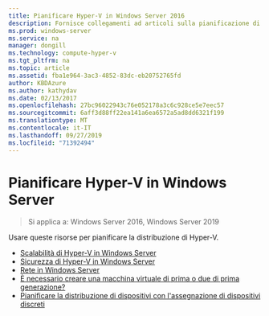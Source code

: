 ```yaml
---
title: Pianificare Hyper-V in Windows Server 2016
description: Fornisce collegamenti ad articoli sulla pianificazione di considerazioni per Hyper-V
ms.prod: windows-server
ms.service: na
manager: dongill
ms.technology: compute-hyper-v
ms.tgt_pltfrm: na
ms.topic: article
ms.assetid: fba1e964-3ac3-4852-83dc-eb20752765fd
author: KBDAzure
ms.author: kathydav
ms.date: 02/13/2017
ms.openlocfilehash: 27bc96022943c76e052178a3c6c928ce5e7eec57
ms.sourcegitcommit: 6aff3d88ff22ea141a6ea6572a5ad8dd6321f199
ms.translationtype: MT
ms.contentlocale: it-IT
ms.lasthandoff: 09/27/2019
ms.locfileid: "71392494"
---
```

# <a name="plan-for-hyper-v-on-windows-server"></a>Pianificare Hyper-V in Windows Server

>Si applica a: Windows Server 2016, Windows Server 2019

Usare queste risorse per pianificare la distribuzione di Hyper-V.
   
-  [Scalabilità di Hyper-V in Windows Server](plan-hyper-v-scalability-in-windows-server.md)  
-  [Sicurezza di Hyper-V in Windows Server](plan-hyper-v-security-in-windows-server.md)
-  [Rete in Windows Server](plan-hyper-v-networking-in-windows-server.md) 
-  [È necessario creare una macchina virtuale di prima o due di prima generazione?](Should-I-create-a-generation-1-or-2-virtual-machine-in-Hyper-V.md)
- [Pianificare la distribuzione di dispositivi con l'assegnazione di dispositivi discreti](plan-for-deploying-devices-using-discrete-device-assignment.md)
  


